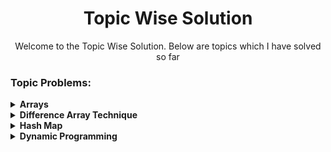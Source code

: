 <h1 align="center">Topic Wise Solution</h1>

<p align="center">Welcome to the Topic Wise Solution. Below are topics which I have solved so far</p>

<h3 align="left">Topic Problems:</h3>

<details>
  <summary><strong>Arrays</strong></summary>

  - **[Problem: 26](https://github.com/Aashwin11/Data_Structure_and_Algorithm/blob/main/TopicWise_Solution/Topics/Array/Problem-26.txt)**
  - **[Problem: 69](https://github.com/Aashwin11/Data_Structure_and_Algorithm/blob/main/TopicWise_Solution/Topics/Array/Problem-69.txt)**
  - **[Problem: 2798](https://github.com/Aashwin11/Data_Structure_and_Algorithm/blob/main/TopicWise_Solution/Topics/Array/Problem-2798.txt)**
  - **[Problem: 977](https://github.com/Aashwin11/Data_Structure_and_Algorithm/blob/main/TopicWise_Solution/Topics/Array/Problem-977.txt)**
  - **[Problem: 56](https://github.com/Aashwin11/Data_Structure_and_Algorithm/blob/main/TopicWise_Solution/Topics/Array/Problem-56.txt)**
</details>

<details>
  <summary><strong>Difference Array Technique</strong></summary>

  - **[Problem: 307](https://github.com/Aashwin11/Data_Structure_and_Algorithm/blob/main/TopicWise_Solution/Topics/Difference_Array_Technique/Problem-307.txt)**
</details>

<details>
  <summary><strong>Hash Map</strong></summary>

  - **[Problem: 169](https://github.com/Aashwin11/Data_Structure_and_Algorithm/blob/main/TopicWise_Solution/Topics/Hash_Map/Problem-169.txt)**
  - **[Problem: 229](https://github.com/Aashwin11/Data_Structure_and_Algorithm/blob/main/TopicWise_Solution/Topics/Hash_Map/Problem-229.txt)**
  - **[Problem: 1189](https://github.com/Aashwin11/Data_Structure_and_Algorithm/blob/main/TopicWise_Solution/Topics/Hash_Map/Problem-1189.txt)**
</details>

<details>
  <summary><strong>Dynamic Programming</strong></summary>

  - **[Problem: 300](https://github.com/Aashwin11/Data_Structure_and_Algorithm/blob/main/TopicWise_Solution/Topics/Hash_Map/Problem-300.txt)**
</details>
